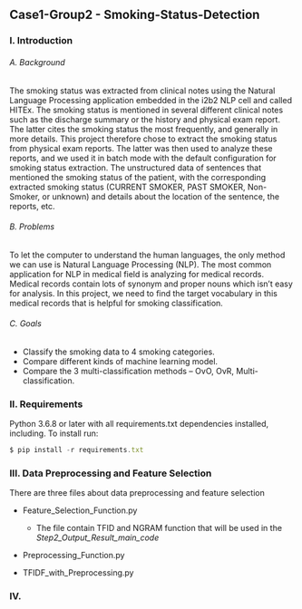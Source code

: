 ## Case1-Group2 - Smoking-Status-Detection
### I. Introduction
###### A. Background
The smoking status was extracted from clinical notes using the Natural Language Processing application embedded in the i2b2 NLP cell and called HITEx. The smoking status is mentioned in several different clinical notes such as the discharge summary or the history and physical exam report. The latter cites the smoking status the most frequently, and generally in more details. This project therefore chose to extract the smoking status from physical exam reports. The latter was then used to analyze these reports, and we used it in batch mode with the default configuration for smoking status extraction. The unstructured data of sentences that mentioned the smoking status of the patient, with the corresponding extracted smoking status (CURRENT SMOKER, PAST SMOKER, Non-Smoker, or unknown) and details about the location of the sentence, the reports, etc.

###### B. Problems
To let the computer to understand the human languages, the only method we can use is Natural Language Processing (NLP). The most common application for NLP in medical field is analyzing for medical records. Medical records contain lots of synonym and proper nouns which isn’t easy for analysis. In this project, we need to find the target vocabulary in this medical records that is helpful for smoking classification.

###### C. Goals
* Classify the smoking data to 4 smoking categories.
* Compare different kinds of machine learning model.
* Compare the 3 multi-classification methods – OvO, OvR, Multi-classification.


### II. Requirements
Python 3.6.8 or later with all requirements.txt dependencies installed, including. To install run:
```js
$ pip install -r requirements.txt
```

### III. Data Preprocessing and Feature Selection
There are three files about data preprocessing and feature selection
* Feature_Selection_Function.py
  * The file contain TFID and NGRAM function that will be used in the *Step2_Output_Result_main_code*

* Preprocessing_Function.py
* TFIDF_with_Preprocessing.py


### IV. 
